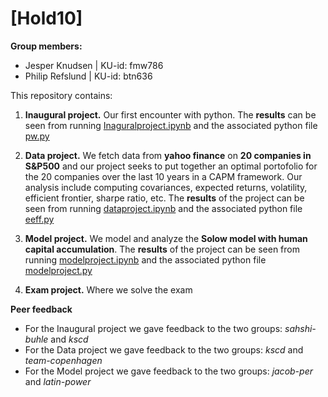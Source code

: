 # \[Hold10\]

**Group members:**
- Jesper Knudsen | KU-id: fmw786
- Philip Refslund | KU-id: btn636

This repository contains:

1. **Inaugural project.** Our first encounter with python. The **results** can be seen from running [Inaguralproject.ipynb](https://github.com/NumEconCopenhagen/projects-2023-fmw786/blob/main/inauguralproject/Inaguralproject.ipynb) and the associated python file [pw.py](https://github.com/NumEconCopenhagen/projects-2023-fmw786/blob/main/inauguralproject/pw.py)  

2. **Data project.** We fetch data from **yahoo finance** on **20 companies in S&P500** and our project seeks to put together an optimal portofolio for the 20 companies over the last 10 years in a CAPM framework. Our analysis include computing covariances, expected returns, volatility, efficient frontier, sharpe ratio, etc.
The **results** of the project can be seen from running [dataproject.ipynb](dataproject.ipynb) and the associated python file [eeff.py](https://github.com/NumEconCopenhagen/projects-2023-fmw786/blob/main/dataproject/eeff.py)

3. **Model project.** We model and analyze the **Solow model with human capital accumulation**. The **results** of the project can be seen from running [modelproject.ipynb](modelproject.ipynb) and the associated python file [modelproject.py](https://github.com/NumEconCopenhagen/projects-2023-fmw786/blob/main/modelproject/modelproject.py)

4. **Exam project.** Where we solve the exam

**Peer feedback**
  - For the Inaugural project we gave feedback to the two groups: _sahshi-buhle_ and _kscd_
  - For the Data project we gave feedback to the two groups: _kscd_ and _team-copenhagen_
  - For the Model project we gave feedback to the two groups: _jacob-per_ and _latin-power_
